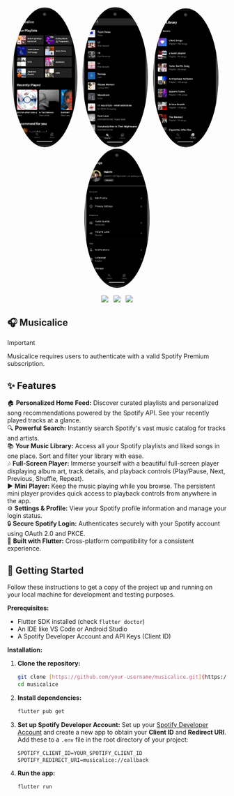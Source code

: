 <p align="center">
  <img src="https://raw.githubusercontent.com/luqelha/musicalice/main/images/musicalice.png" 
       alt="My Photo" 
       width="150" 
       style="border-radius:50%;"/>
       &nbsp;
  <img src="https://raw.githubusercontent.com/luqelha/musicalice/main/images/searchpage.png" 
       alt="My Photo" 
       width="150" 
       style="border-radius:50%;"/>
       &nbsp;
  <img src="https://raw.githubusercontent.com/luqelha/musicalice/main/images/librarypage.png" 
       alt="My Photo" 
       width="150" 
       style="border-radius:50%;"/>
       &nbsp;
  <img src="https://raw.githubusercontent.com/luqelha/musicalice/main/images/settingspage.png" 
       alt="My Photo" 
       width="150" 
       style="border-radius:50%;"/>
</p>

<p align="center">
  <a href="https://www.spotify.com/" style="text-decoration:none;"><img src="https://img.shields.io/badge/Spotify-1ED760?style=for-the-badge&logo=spotify&logoColor=white"/></a>
  &nbsp;
  <a href="https://flutter.dev/" style="text-decoration:none;"><img src="https://img.shields.io/badge/Flutter-02569B?style=for-the-badge&logo=flutter&logoColor=white"/></a>
  &nbsp;
  <a href="https://dart.dev/" style="text-decoration:none;"><img src="https://img.shields.io/badge/Dart-0175C2?style=for-the-badge&logo=dart&logoColor=white"/></a>
</p>

## 🎧 Musicalice

> [!IMPORTANT]
> Musicalice requires users to authenticate with a valid Spotify Premium subscription.

## ✨ Features

🏠 **Personalized Home Feed:** Discover curated playlists and personalized song recommendations powered by the Spotify API. See your recently played tracks at a glance.  
🔍 **Powerful Search:** Instantly search Spotify's vast music catalog for tracks and artists.  
📚 **Your Music Library:** Access all your Spotify playlists and liked songs in one place. Sort and filter your library with ease.  
🎶 **Full-Screen Player:** Immerse yourself with a beautiful full-screen player displaying album art, track details, and playback controls (Play/Pause, Next, Previous, Shuffle, Repeat).  
▶️ **Mini Player:** Keep the music playing while you browse. The persistent mini player provides quick access to playback controls from anywhere in the app.  
⚙️ **Settings & Profile:** View your Spotify profile information and manage your login status.  
🔒 **Secure Spotify Login:** Authenticates securely with your Spotify account using OAuth 2.0 and PKCE.  
📱 **Built with Flutter:** Cross-platform compatibility for a consistent experience.

## 🚀 Getting Started

Follow these instructions to get a copy of the project up and running on your local machine for development and testing purposes.

**Prerequisites:**

- Flutter SDK installed (check `flutter doctor`)
- An IDE like VS Code or Android Studio
- A Spotify Developer Account and API Keys (Client ID)

**Installation:**

1.  **Clone the repository:**
    ```bash
    git clone [https://github.com/your-username/musicalice.git](https://github.com/your-username/musicalice.git)
    cd musicalice
    ```
2.  **Install dependencies:**
    ```bash
    flutter pub get
    ```
3.  **Set up Spotify Developer Account:**
    Set up your [Spotify Developer Account](https://developer.spotify.com/dashboard) and create a new app to obtain your **Client ID** and **Redirect URI**.  
    Add these to a `.env` file in the root directory of your project:

    ```env
    SPOTIFY_CLIENT_ID=YOUR_SPOTIFY_CLIENT_ID
    SPOTIFY_REDIRECT_URI=musicalice://callback
    ```

4.  **Run the app:**
    ```bash
    flutter run
    ```

